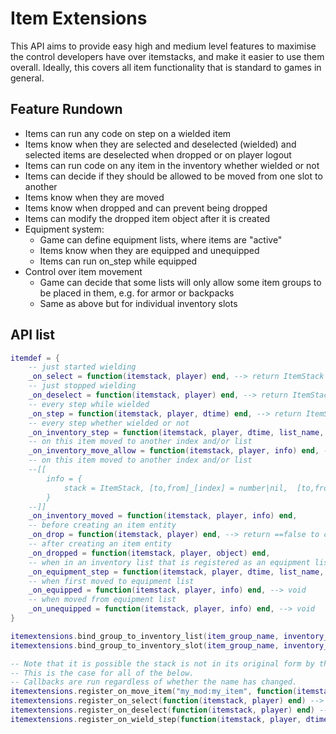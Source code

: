 # Item Extensions
This API aims to provide easy high and medium level features to maximise the control developers have over itemstacks, and make it easier to use them overall. Ideally, this covers all item functionality that is standard to games in general.

## Feature Rundown
- Items can run any code on step on a wielded item
- Items know when they are selected and deselected (wielded) and selected items are deselected when dropped or on player logout
- Items can run code on any item in the inventory whether wielded or not
- Items can decide if they should be allowed to be moved from one slot to another
- Items know when they are moved
- Items know when dropped and can prevent being dropped
- Items can modify the dropped item object after it is created
- Equipment system:
    - Game can define equipment lists, where items are "active"
    - Items know when they are equipped and unequipped
    - Items can run on_step while equipped
- Control over item movement
    - Game can decide that some lists will only allow some item groups to be placed in them, e.g. for armor or backpacks
    - Same as above but for individual inventory slots

## API list
```lua
itemdef = {
    -- just started wielding
    _on_select = function(itemstack, player) end, --> return ItemStack to modify or nil
    -- just stopped wielding
    _on_deselect = function(itemstack, player) end, --> return ItemStack to modify or nil
    -- every step while wielded
    _on_step = function(itemstack, player, dtime) end, --> return ItemStack to modify or nil
    -- every step whether wielded or not
    _on_inventory_step = function(itemstack, player, dtime, list_name, list_index) end,
    -- on this item moved to another index and/or list
    _on_inventory_move_allow = function(itemstack, player, info) end, --> return 0 to cancel or num of items to allow
    -- on this item moved to another index and/or list
    --[[
        info = {
            stack = ItemStack, [to,from]_[index] = number|nil,  [to,from]_[list] = string|nil
        }
    --]]
    _on_inventory_moved = function(itemstack, player, info) end,
    -- before creating an item entity
    _on_drop = function(itemstack, player) end, --> return ==false to cancel
    -- after creating an item entity
    _on_dropped = function(itemstack, player, object) end,
    -- when in an inventory list that is registered as an equipment list (e.g. armor, accessories)
    _on_equipment_step = function(itemstack, player, dtime, list_name, list_index) end,
    -- when first moved to equipment list
    _on_equipped = function(itemstack, player, info) end, --> void
    -- when moved from equipment list
    _on_unequipped = function(itemstack, player, info) end, --> void
}

itemextensions.bind_group_to_inventory_list(item_group_name, inventory_list_name)
itemextensions.bind_group_to_inventory_slot(item_group_name, inventory_list_name, list_index)

-- Note that it is possible the stack is not in its original form by the time your callback runs on it.
-- This is the case for all of the below.
-- Callbacks are run regardless of whether the name has changed.
itemextensions.register_on_move_item("my_mod:my_item", function(itemstack, player, info) end)
itemextensions.register_on_select(function(itemstack, player) end) --> return ItemStack to modify or nil
itemextensions.register_on_deselect(function(itemstack, player) end) --> return ItemStack to modify or nil
itemextensions.register_on_wield_step(function(itemstack, player, dtime) end) --> return ItemStack to modify or nil
```
